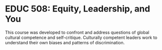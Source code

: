 # EDUC 508: Equity, Leadership, and You

This course was developed to confront and address questions of global cultural competence and self-critique. Culturally competent leaders work to understand their own biases and patterns of discrimination.